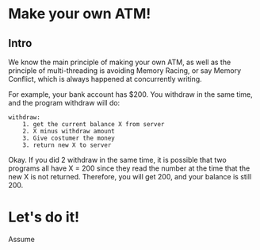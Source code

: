 # Make your own ATM!

## Intro

We know the main principle of making your own ATM, as well as the principle of multi-threading is avoiding Memory Racing, or say Memory Conflict, which is always happened at concurrently writing.

For example, your bank account has $200. You withdraw in the same time, and the program withdraw will do:

```
withdraw:
    1. get the current balance X from server
    2. X minus withdraw amount
    3. Give costumer the money
    3. return new X to server
```

Okay. If you did 2 withdraw in the same time, it is possible that two programs all have X = 200 since they read the number at the time that the new X is not returned. Therefore, you will get 200, and your balance is still 200.

# Let's do it!

Assume 
